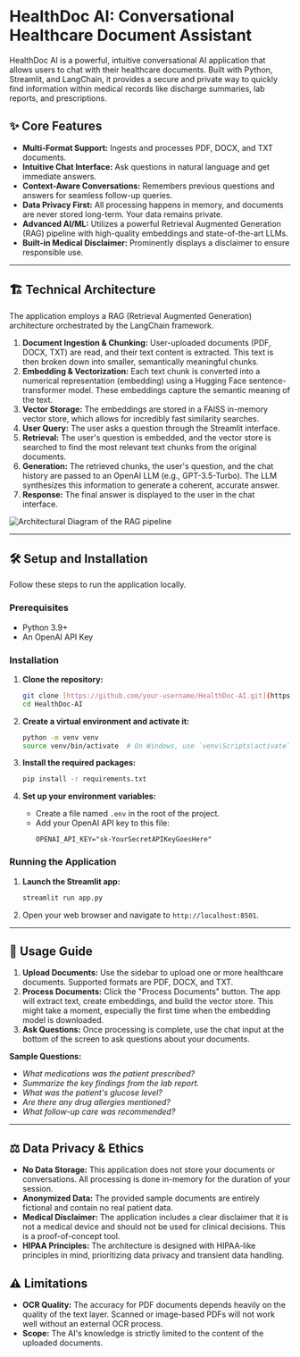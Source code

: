 # HealthDoc AI: Conversational Healthcare Document Assistant

HealthDoc AI is a powerful, intuitive conversational AI application that allows users to chat with their healthcare documents. Built with Python, Streamlit, and LangChain, it provides a secure and private way to quickly find information within medical records like discharge summaries, lab reports, and prescriptions.



## ✨ Core Features

* **Multi-Format Support:** Ingests and processes PDF, DOCX, and TXT documents.
* **Intuitive Chat Interface:** Ask questions in natural language and get immediate answers.
* **Context-Aware Conversations:** Remembers previous questions and answers for seamless follow-up queries.
* **Data Privacy First:** All processing happens in memory, and documents are never stored long-term. Your data remains private.
* **Advanced AI/ML:** Utilizes a powerful Retrieval Augmented Generation (RAG) pipeline with high-quality embeddings and state-of-the-art LLMs.
* **Built-in Medical Disclaimer:** Prominently displays a disclaimer to ensure responsible use.

---

## 🏗️ Technical Architecture

The application employs a RAG (Retrieval Augmented Generation) architecture orchestrated by the LangChain framework.

1.  **Document Ingestion & Chunking:** User-uploaded documents (PDF, DOCX, TXT) are read, and their text content is extracted. This text is then broken down into smaller, semantically meaningful chunks.
2.  **Embedding & Vectorization:** Each text chunk is converted into a numerical representation (embedding) using a Hugging Face sentence-transformer model. These embeddings capture the semantic meaning of the text.
3.  **Vector Storage:** The embeddings are stored in a FAISS in-memory vector store, which allows for incredibly fast similarity searches.
4.  **User Query:** The user asks a question through the Streamlit interface.
5.  **Retrieval:** The user's question is embedded, and the vector store is searched to find the most relevant text chunks from the original documents.
6.  **Generation:** The retrieved chunks, the user's question, and the chat history are passed to an OpenAI LLM (e.g., GPT-3.5-Turbo). The LLM synthesizes this information to generate a coherent, accurate answer.
7.  **Response:** The final answer is displayed to the user in the chat interface.

![Architectural Diagram of the RAG pipeline](https://i.imgur.com/3A8d7Yj.png)

---

## 🛠️ Setup and Installation

Follow these steps to run the application locally.

### Prerequisites

* Python 3.9+
* An OpenAI API Key

### Installation

1.  **Clone the repository:**
    ```bash
    git clone [https://github.com/your-username/HealthDoc-AI.git](https://github.com/your-username/HealthDoc-AI.git)
    cd HealthDoc-AI
    ```

2.  **Create a virtual environment and activate it:**
    ```bash
    python -m venv venv
    source venv/bin/activate  # On Windows, use `venv\Scripts\activate`
    ```

3.  **Install the required packages:**
    ```bash
    pip install -r requirements.txt
    ```

4.  **Set up your environment variables:**
    * Create a file named `.env` in the root of the project.
    * Add your OpenAI API key to this file:
        ```
        OPENAI_API_KEY="sk-YourSecretAPIKeyGoesHere"
        ```

### Running the Application

1.  **Launch the Streamlit app:**
    ```bash
    streamlit run app.py
    ```
2.  Open your web browser and navigate to `http://localhost:8501`.

---

## 📖 Usage Guide

1.  **Upload Documents:** Use the sidebar to upload one or more healthcare documents. Supported formats are PDF, DOCX, and TXT.
2.  **Process Documents:** Click the "Process Documents" button. The app will extract text, create embeddings, and build the vector store. This might take a moment, especially the first time when the embedding model is downloaded.
3.  **Ask Questions:** Once processing is complete, use the chat input at the bottom of the screen to ask questions about your documents.

**Sample Questions:**
* _What medications was the patient prescribed?_
* _Summarize the key findings from the lab report._
* _What was the patient's glucose level?_
* _Are there any drug allergies mentioned?_
* _What follow-up care was recommended?_

---

## ⚖️ Data Privacy & Ethics

* **No Data Storage:** This application does not store your documents or conversations. All processing is done in-memory for the duration of your session.
* **Anonymized Data:** The provided sample documents are entirely fictional and contain no real patient data.
* **Medical Disclaimer:** The application includes a clear disclaimer that it is not a medical device and should not be used for clinical decisions. This is a proof-of-concept tool.
* **HIPAA Principles:** The architecture is designed with HIPAA-like principles in mind, prioritizing data privacy and transient data handling.

## ⚠️ Limitations

* **OCR Quality:** The accuracy for PDF documents depends heavily on the quality of the text layer. Scanned or image-based PDFs will not work well without an external OCR process.
* **Scope:** The AI's knowledge is strictly limited to the content of the uploaded documents.
